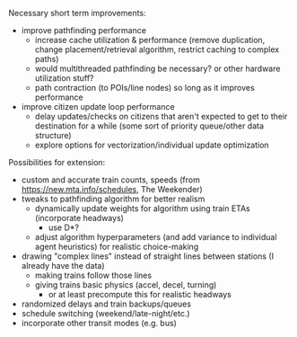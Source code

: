 Necessary short term improvements:
- improve pathfinding performance
	- increase cache utilization & performance (remove duplication, change placement/retrieval algorithm, restrict caching to complex paths)
	- would multithreaded pathfinding be necessary? or other hardware utilization stuff?
	- path contraction (to POIs/line nodes) so long as it improves performance
- improve citizen update loop performance
	- delay updates/checks on citizens that aren't expected to get to their destination for a while (some sort of priority queue/other data structure)
	- explore options for vectorization/individual update optimization

Possibilities for extension:
- custom and accurate train counts, speeds (from https://new.mta.info/schedules, The Weekender)
- tweaks to pathfinding algorithm for better realism
	- dynamically update weights for algorithm using train ETAs (incorporate headways)
		- use D*?
	- adjust algorithm hyperparameters (and add variance to individual agent heuristics) for realistic choice-making
- drawing "complex lines" instead of straight lines between stations (I already have the data)
	- making trains follow those lines
	- giving trains basic physics (accel, decel, turning)
		- or at least precompute this for realistic headways
- randomized delays and train backups/queues
- schedule switching (weekend/late-night/etc.)
- incorporate other transit modes (e.g. bus)
